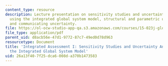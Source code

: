 ```yaml
---
content_type: resource
description: Lecture presentation on sensitivity studies and uncertainty analysis
  using the integrated global system model, structural and parametric uncertainty,
  and communicating uncertainty.
file: https://ol-ocw-studio-app-qa.s3.amazonaws.com/courses/15-023j-global-climate-change-economics-science-and-policy-spring-2008/26a13f407f25dca6008da370b1473583_lec18.pdf
file_type: application/pdf
parent_uid: d8acb56e-47d1-9772-87c7-49ed0d78d963
resourcetype: Document
title: 'Integrated Assessment I: Sensitivity Studies and Uncertainty Analysis using
  the Integrated Global System Model'
uid: 26a13f40-7f25-dca6-008d-a370b1473583
---
```

